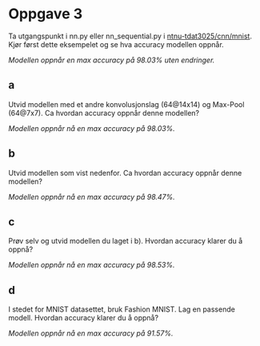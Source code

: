 # Oppgave 3
Ta utgangspunkt i nn.py eller nn_sequential.py i
[ntnu-tdat3025/cnn/mnist](ntnu-tdat3025/cnn/mnist). Kjør først dette eksempelet og se hva
accuracy modellen oppnår.

*Modellen oppnår en max accuracy på 98.03% uten endringer.*

## a
Utvid modellen med et andre konvolusjonslag (64@14x14) og Max-Pool (64@7x7). Ca hvordan accuracy oppnår
denne modellen?

*Modellen oppnår nå en max accuracy på 98.03%.*

## b
Utvid modellen som vist nedenfor. Ca hvordan accuracy oppnår
denne modellen?

*Modellen oppnår nå en max accuracy på 98.47%.*

## c 
Prøv selv og utvid modellen du laget i b). Hvordan accuracy klarer
du å oppnå?

*Modellen oppnår nå en max accuracy på 98.53%.*

## d
I stedet for MNIST datasettet, bruk Fashion MNIST. Lag en
passende modell. Hvordan accuracy klarer du å oppnå?

*Modellen oppnår nå en max accuracy på 91.57%.*